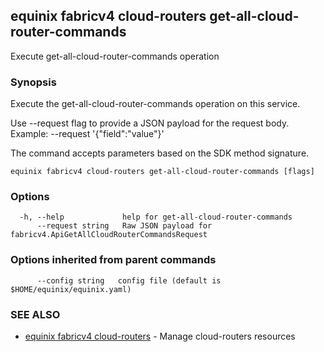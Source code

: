 ## equinix fabricv4 cloud-routers get-all-cloud-router-commands

Execute get-all-cloud-router-commands operation

### Synopsis

Execute the get-all-cloud-router-commands operation on this service.

Use --request flag to provide a JSON payload for the request body.
Example: --request '{"field":"value"}'

The command accepts parameters based on the SDK method signature.

```
equinix fabricv4 cloud-routers get-all-cloud-router-commands [flags]
```

### Options

```
  -h, --help             help for get-all-cloud-router-commands
      --request string   Raw JSON payload for fabricv4.ApiGetAllCloudRouterCommandsRequest
```

### Options inherited from parent commands

```
      --config string   config file (default is $HOME/equinix/equinix.yaml)
```

### SEE ALSO

* [equinix fabricv4 cloud-routers](equinix_fabricv4_cloud-routers.md)	 - Manage cloud-routers resources

